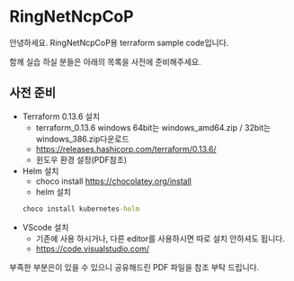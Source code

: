 # RingNetNcpCoP
안녕하세요.
RingNetNcpCoP용 terraform sample code입니다.

함께 실습 하실 분들은 아래의 목록을 사전에 준비해주세요.
## 사전 준비 
- Terraform 0.13.6 설치
  - terraform_0.13.6 windows 64bit는 windows_amd64.zip / 32bit는 windows_386.zip다운로드
  - https://releases.hashicorp.com/terraform/0.13.6/
  - 윈도우 환경 설정(PDF참조)
- Helm 설치
  - choco install https://chocolatey.org/install
  - helm 설치 
  ```bat
  choco install kubernetes-helm
  ```
- VScode 설치 
  - 기존에 사용 하시거나, 다른 editor를 사용하시면 따로 설치 안하셔도 됩니다.
  - https://code.visualstudio.com/
    

부족한 부분은이 있을 수 있으니 공유해드린 PDF 파일을 참조 부탁 드립니다.
